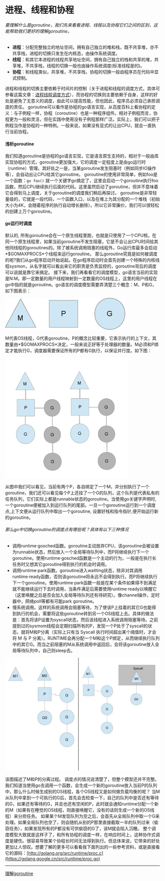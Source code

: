 # 进程、线程和协程

###### 要理解什么是goroutine，我们先来看看进程、线程以及协程它们之间的区别，这能帮助我们更好的理解goroutine。
- **进程**：分配完整独立的地址空间，拥有自己独立的堆和栈，既不共享堆，亦不共享栈，进程的切换只发生在内核态，由操作系统调度。
- **线程**：和其它本进程的线程共享地址空间，拥有自己独立的栈和共享的堆，共享堆，不共享栈，线程的切换一般也由操作系统调度(标准线程是的)。
- **协程**：和线程类似，共享堆，不共享栈，协程的切换一般由程序员在代码中显式控制。

进程和线程的切换主要依赖于时间片的控制（关于进程和线程的调度方式，具体可参看这篇文章：[进程线程调度方式](http://blog.chinaunix.net/uid-20476365-id-1942505.html)），而协程的切换则主要依赖于自身，这样的好处是避免了无意义的调度，由此可以提高性能，但也因此，程序员必须自己承担调度的责任。
goroutine可以看作是协程的go语言实现，从百度百科上看协程的定义：与子例程一样，协程（coroutine）也是一种程序组件。相对子例程而言，协程更为一般和灵活，但在实践中使用没有子例程那样广泛。实际上，我们可以把子例程当作是协程的一种特例。一般来说，如果没有显式的让出CPU，就会一直执行当前协程。
#### 浅析goroutine
我们知道goroutine是协程的go语言实现，它是语言原生支持的，相对于一般由库实现协程的方式，goroutine更加强大，它的调度一定程度上是由go运行时（runtime）管理。其好处之一是，当某goroutine发生阻塞时（例如同步IO操作等），会自动出让CPU给其它goroutine。
goroutine的使用非常简单，例如foo是一个函数：`go foo()` 就一个关键字go搞定了，这里会启动一个goroutine执行foo函数，然后CPU继续执行后面的代码。这里虽然启动了goroutine，但并不意味着它会得到马上调度，关于goroutine的调度我们稍后再探讨。
goroutine是非常轻量级的，它就是一段代码，一个函数入口，以及在堆上为其分配的一个堆栈（初始大小为4K，会随着程序的执行自动增长删除）。所以它非常廉价，我们可以很轻松的创建上万个goroutine。
#### go运行时调度
默认的, 所有goroutine会在一个原生线程里跑，也就是只使用了一个CPU核。在同一个原生线程里，如果当前goroutine不发生阻塞，它是不会让出CPU时间给其他同线程的goroutines的。除了被系统调用阻塞的线程外，Go运行库最多会启动*$GOMAXPROCS*个线程来运行goroutine。
那么goroutine究竟是如何被调度的呢?我们从go程序启动开始说起。在go程序启动时会首先创建一个特殊的内核线程sysmon，从名字就可以看出来它的职责是负责监控的，goroutine背后的调度可以说就是靠它来搞定。
接下来，我们再看看它的调度模型，go语言当前的实现是N:M。即一定数量的用户线程映射到一定数量的OS线程上，这里的用户线程在go中指的就是goroutine。go语言的调度模型需要弄清楚三个概念：M、P和G，如下图表示： 

![M P G](../img/goroutine-mpg.png)

M代表OS线程，G代表goroutine，P的概念比较重要，它表示执行的上下文，其数量由*$GOMAXPROCS*决定，一般来说正好等于处理器的数量。M必须和P绑定才能执行G，调度器需要保证所有的P都有G执行，以保证并行度。如下图： 

![M P G](../img/goroutine-mpg2.png)

从图中我们可以看见，当前有两个P，各自绑定了一个M，并分别执行了一个goroutine，我们还可以看见每个P上还挂了一个G的队列，这个队列是代表私有的任务队列，它们实际上都是runnable状态的goroutine。当使用go关键字声明时,一个goroutine便被加入到运行队列的尾部。一旦一个goroutine运行到一个调度点,上下文便从运行队列中取出一个goroutine, 设置好栈和指令指针,便开始运行新的goroutine。

###### 那么go中切换goroutine的调度点有哪些呢？具体有以下三种情况
- 调用runtime·gosched函数。goroutine主动放弃CPU，该goroutine会被设置为runnable状态，然后放入一个全局等待队列中，而P将继续执行下一个goroutine。使用runtime·gosched函数是一个主动的行为，一般是在执行长任务时又想其它goroutine得到执行的机会时调用。
- 调用runtime·park函数。goroutine进入waitting状态，除非对其调用runtime·ready函数，否则该goroutine将永远不会得到执行。而P将继续执行下一个goroutine。使用runtime·park函数一般是在某个条件如果得不到满足就不能继续运行下去时调用，当条件满足后需要使用runtime·ready以唤醒它（这里唤醒之后是否会加入全局等待队列还有待研究）。像channel操作，定时器中，网络poll等都有可能park goroutine。
- 慢系统调用。这样的系统调用会阻塞等待，为了使该P上挂着的其它G也能得到执行的机会，需要将这些goroutine转到另一个OS线程上去。具体的做法是：首先将该P设置为syscall状态，然后该线程进入系统调用阻塞等待。之前提到过的sysmom线程会定期扫描所有的P，发现一个P处于了syscall的状态，就将M和P分离（实际上只有当 Syscall 执行时间超出某个阈值时，才会将 M 与 P 分离）。RUNTIME会再分配一个M和这个P绑定，从而继续执行队列中的其它G。而当之前阻塞的M从系统调用中返回后，会将该goroutine放入全局等待队列中，自己则sleep去。 

![M P G](../img/goroutine-mpg3.png)

该图描述了M和P的分离过程。
调度点的情况说清楚了，但整个模型还并不完整。我们知道当使用go去调用一个函数，会生成一个新的goroutine放入当前P的队列中，那么什么时候生成别的OS线程，各个OS线程又是如何做负载均衡的呢？
当M从队列中拿到一个可执行的G后，首先会去检查一下，自己的队列中是否还有等待的G，如果还有等待的G，并且也还有空闲的P，此时就会通知runtime分配一个新的M（如果有在睡觉的OS线程，则直接唤醒它，没有的话则生成一个新的OS线程）来分担任务。
如果某个M发现队列为空之后，会首先从全局队列中取一个G来处理。如果全局队列也空了，则会随机从别的P那里直接截取一半的队列过来（偷窃任务），如果发现所有的P都没有可供偷窃的G了，该M就会陷入沉睡。
整个调度模型大致就是这样子了，和所有协程的调度一样，在响应时间上，这种协作式调度是硬伤。很容易导致某个协程长时间无法得到执行。但总体来说，它带来的好处更加让人惊叹。想要了解的更多可以看看我下面列出的一些参考资料，或是直接看它的源码：[http://golang.org/src/runtime/proc.c](https://golang.google.cn/src/runtime/proc.go)

---
[理解goroutine](http://blog.csdn.net/justaipanda/article/details/44064811)